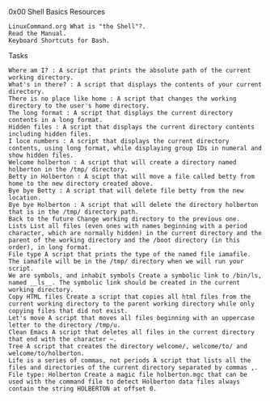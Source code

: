 0x00 Shell Basics
Resources

    LinuxCommand.org What is "the Shell"?.
    Read the Manual.
    Keyboard Shortcuts for Bash.

Tasks

    Where am I? : A script that prints the absolute path of the current working directory.
    What's in there? : A script that displays the contents of your current directory.
    There is no place like home : A script that changes the working directory to the user's home directory.
    The long format : A script that displays the current directory contents in a long format.
    Hidden files : A script that displays the current directory contents including hidden files.
    I loce numbers : A script that displays the current directory contents, using long format, while displaying group IDs in numeral and show hidden files.
    Welcome holberton : A script that will create a directory named holberton in the /tmp/ directory.
    Betty in Holberton : A scipt that will move a file called betty from home to the new directory created above.
    Bye bye Betty : A script that will delete file betty from the new location.
    Bye bye Holberton : A script that will delete the directory holberton that is in the /tmp/ directory path.
    Back to the future Change working directory to the previous one.
    Lists List all files (even ones with names beginning with a period character, which are normally hidden) in the current directory and the parent of the working directory and the /boot directory (in this order), in long format.
    File type A script that prints the type of the named file iamafile. The iamafile will be in the /tmp/ directory when we will run your script.
    We are symbols, and inhabit symbols Create a symbolic link to /bin/ls, named __ls__. The symbolic link should be created in the current working directory.
    Copy HTML files Create a script that copies all html files from the current working directory to the parent working directory while only copying files that did not exist.
    Let's move A script that moves all files beginning with an uppercase letter to the directory /tmp/u.
    Clean Emacs A script that deletes all files in the current directory that end with the character ~.
    Tree A script that creates the directory welcome/, welcome/to/ and welcome/to/holberton.
    Life is a series of commas, not periods A script that lists all the files and directories of the current directory separated by commas ,.
    File type: Holberton Create a magic file holberton.mgc that can be used with the command file to detect Holberton data files always contain the string HOLBERTON at offset 0.

